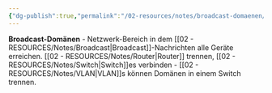 ```yaml
---
{"dg-publish":true,"permalink":"/02-resources/notes/broadcast-domaenen/","tags":["informatik/netzwerk/segment","broadcast/begrenzung"],"noteIcon":"","updated":"2025-09-10T16:35:09.000+02:00"}
---
```



**Broadcast-Domänen** - Netzwerk-Bereich in dem [[02 - RESOURCES/Notes/Broadcast\|Broadcast]]-Nachrichten alle Geräte erreichen.
[[02 - RESOURCES/Notes/Router\|Router]] trennen, [[02 - RESOURCES/Notes/Switch\|Switch]]es verbinden - [[02 - RESOURCES/Notes/VLAN\|VLAN]]s können Domänen in einem Switch trennen.
